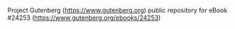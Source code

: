 Project Gutenberg (https://www.gutenberg.org) public repository for eBook #24253 (https://www.gutenberg.org/ebooks/24253)
